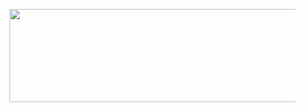 <p align="center">
<a href="https://moneybot.cash">
  <img src="https://www.moneybot.cash/includes/logo.png" width="1024" height="165">
</a>

